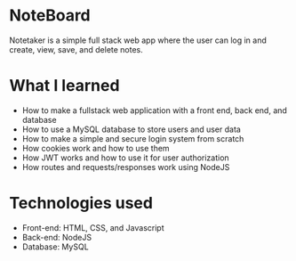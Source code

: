 # NoteBoard
Notetaker is a simple full stack web app where the user can log in and create, view, save, and delete notes.

# What I learned
* How to make a fullstack web application with a front end, back end, and database
* How to use a MySQL database to store users and user data
* How to make a simple and secure login system from scratch
* How cookies work and how to use them
* How JWT works and how to use it for user authorization
* How routes and requests/responses work using NodeJS

# Technologies used
* Front-end: HTML, CSS, and Javascript
* Back-end: NodeJS
* Database: MySQL
